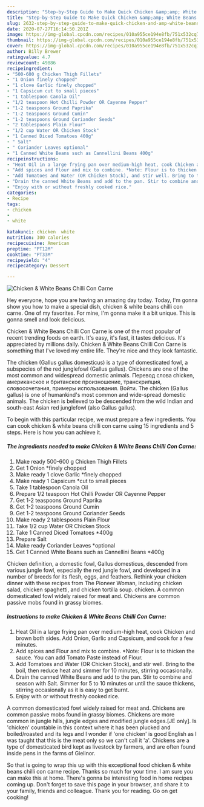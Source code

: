 ```yaml
---
description: "Step-by-Step Guide to Make Quick Chicken &amp;amp; White Beans Chilli Con Carne"
title: "Step-by-Step Guide to Make Quick Chicken &amp;amp; White Beans Chilli Con Carne"
slug: 2632-step-by-step-guide-to-make-quick-chicken-and-amp-white-beans-chilli-con-carne
date: 2020-07-27T16:14:50.201Z
image: https://img-global.cpcdn.com/recipes/010a955ce194e8fb/751x532cq70/chicken-white-beans-chilli-con-carne-recipe-main-photo.jpg
thumbnail: https://img-global.cpcdn.com/recipes/010a955ce194e8fb/751x532cq70/chicken-white-beans-chilli-con-carne-recipe-main-photo.jpg
cover: https://img-global.cpcdn.com/recipes/010a955ce194e8fb/751x532cq70/chicken-white-beans-chilli-con-carne-recipe-main-photo.jpg
author: Billy Brewer
ratingvalue: 4.7
reviewcount: 49886
recipeingredient:
- "500-600 g Chicken Thigh Fillets"
- "1 Onion finely chopped"
- "1 clove Garlic finely chopped"
- "1 Capsicum cut to small pieces"
- "1 tablespoon Canola Oil"
- "1/2 teaspoon Hot Chilli Powder OR Cayenne Pepper"
- "1-2 teaspoons Ground Paprika"
- "1-2 teaspoons Ground Cumin"
- "1-2 teaspoons Ground Coriander Seeds"
- "2 tablespoons Plain Flour"
- "1/2 cup Water OR Chicken Stock"
- "1 Canned Diced Tomatoes 400g"
- " Salt"
- " Coriander Leaves optional"
- "1 Canned White Beans such as Cannellini Beans 400g"
recipeinstructions:
- "Heat Oil in a large frying pan over medium-high heat, cook Chicken and brown both sides. Add Onion, Garlic and Capsicum, and cook for a few minutes."
- "Add spices and Flour and mix to combine. *Note: Flour is to thicken the sauce. You can add Tomato Paste instead of Flour."
- "Add Tomatoes and Water (OR Chicken Stock), and stir well. Bring to the boil, then reduce heat and simmer for 10 minutes, stirring occasionally."
- "Drain the canned White Beans and add to the pan. Stir to combine and season with Salt. Simmer for 5 to 10 minutes or until the sauce thickens, stirring occasionally as it is easy to get burnt."
- "Enjoy with or without freshly cooked rice."
categories:
- Recipe
tags:
- chicken
- 
- white

katakunci: chicken  white 
nutrition: 300 calories
recipecuisine: American
preptime: "PT12M"
cooktime: "PT33M"
recipeyield: "4"
recipecategory: Dessert

---
```



![Chicken &amp; White Beans Chilli Con Carne](https://img-global.cpcdn.com/recipes/010a955ce194e8fb/751x532cq70/chicken-white-beans-chilli-con-carne-recipe-main-photo.jpg)

Hey everyone, hope you are having an amazing day today. Today, I'm gonna show you how to make a special dish, chicken &amp; white beans chilli con carne. One of my favorites. For mine, I'm gonna make it a bit unique. This is gonna smell and look delicious.

Chicken &amp; White Beans Chilli Con Carne is one of the most popular of recent trending foods on earth. It's easy, it's fast, it tastes delicious. It's appreciated by millions daily. Chicken &amp; White Beans Chilli Con Carne is something that I've loved my entire life. They're nice and they look fantastic.

The chicken (Gallus gallus domesticus) is a type of domesticated fowl, a subspecies of the red junglefowl (Gallus gallus). Chickens are one of the most common and widespread domestic animals. Перевод слова chicken, американское и британское произношение, транскрипция, словосочетания, примеры использования. Войти. The chicken (Gallus gallus) is one of humankind&#39;s most common and wide-spread domestic animals. The chicken is believed to be descended from the wild Indian and south-east Asian red junglefowl (also Gallus gallus).


To begin with this particular recipe, we must prepare a few ingredients. You can cook chicken &amp; white beans chilli con carne using 15 ingredients and 5 steps. Here is how you can achieve it.

<!--inarticleads1-->

##### The ingredients needed to make Chicken &amp; White Beans Chilli Con Carne:

1. Make ready 500-600 g Chicken Thigh Fillets
1. Get 1 Onion *finely chopped
1. Make ready 1 clove Garlic *finely chopped
1. Make ready 1 Capsicum *cut to small pieces
1. Take 1 tablespoon Canola Oil
1. Prepare 1/2 teaspoon Hot Chilli Powder OR Cayenne Pepper
1. Get 1-2 teaspoons Ground Paprika
1. Get 1-2 teaspoons Ground Cumin
1. Get 1-2 teaspoons Ground Coriander Seeds
1. Make ready 2 tablespoons Plain Flour
1. Take 1/2 cup Water OR Chicken Stock
1. Take 1 Canned Diced Tomatoes *400g
1. Prepare  Salt
1. Make ready  Coriander Leaves *optional
1. Get 1 Canned White Beans such as Cannellini Beans *400g


Chicken definition, a domestic fowl, Gallus domesticus, descended from various jungle fowl, especially the red jungle fowl, and developed in a number of breeds for its flesh, eggs, and feathers. Rethink your chicken dinner with these recipes from The Pioneer Woman, including chicken salad, chicken spaghetti, and chicken tortilla soup. chicken. A common domesticated fowl widely raised for meat and. Chickens are common passive mobs found in grassy biomes. 

<!--inarticleads2-->

##### Instructions to make Chicken &amp; White Beans Chilli Con Carne:

1. Heat Oil in a large frying pan over medium-high heat, cook Chicken and brown both sides. Add Onion, Garlic and Capsicum, and cook for a few minutes.
1. Add spices and Flour and mix to combine. *Note: Flour is to thicken the sauce. You can add Tomato Paste instead of Flour.
1. Add Tomatoes and Water (OR Chicken Stock), and stir well. Bring to the boil, then reduce heat and simmer for 10 minutes, stirring occasionally.
1. Drain the canned White Beans and add to the pan. Stir to combine and season with Salt. Simmer for 5 to 10 minutes or until the sauce thickens, stirring occasionally as it is easy to get burnt.
1. Enjoy with or without freshly cooked rice.


A common domesticated fowl widely raised for meat and. Chickens are common passive mobs found in grassy biomes. Chickens are more common in jungle hills, jungle edges and modified jungle edges.‌[JE only]. Is &#39;chicken&#39; countable in this context where it has been plucked and boiled/roasted and its legs and I wonder if &#39;one chicken&#39; is good English as I was taught that this is the meat only so we can&#39;t call it &#39;a&#39;. Chickens are a type of domesticated bird kept as livestock by farmers, and are often found inside pens in the farms of Gielinor. 

So that is going to wrap this up with this exceptional food chicken &amp; white beans chilli con carne recipe. Thanks so much for your time. I am sure you can make this at home. There's gonna be interesting food in home recipes coming up. Don't forget to save this page in your browser, and share it to your family, friends and colleague. Thank you for reading. Go on get cooking!
